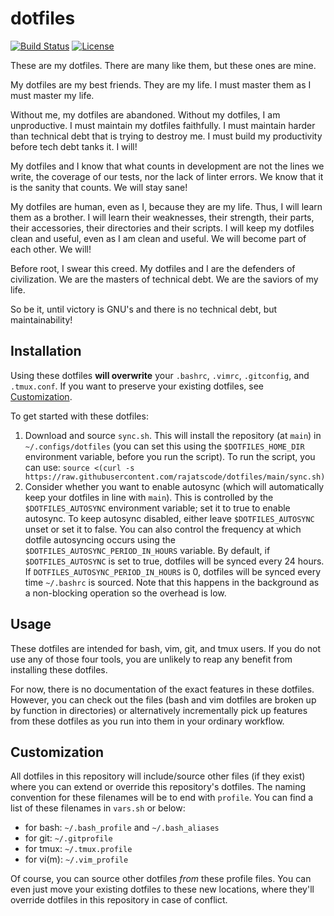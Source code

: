 # dotfiles

[![Build Status](https://travis-ci.org/rajatscode/dotfiles.svg?branch=main)](https://travis-ci.org/rajatscode/dotfiles)
[![License](https://img.shields.io/github/license/rajatscode/dotfiles)](https://github.com/rajatscode/dotfiles/blob/main/LICENSE)

These are my dotfiles. There are many like them, but these ones are mine.

My dotfiles are my best friends. They are my life. I must master them as I must
master my life.

Without me, my dotfiles are abandoned. Without my dotfiles, I am unproductive.
I must maintain my dotfiles faithfully. I must maintain harder than technical
debt that is trying to destroy me. I must build my productivity before tech
debt tanks it. I will!

My dotfiles and I know that what counts in development are not the lines we
write, the coverage of our tests, nor the lack of linter errors. We know that
it is the sanity that counts. We will stay sane!

My dotfiles are human, even as I, because they are my life. Thus, I will learn
them as a brother. I will learn their weaknesses, their strength, their parts,
their accessories, their directories and their scripts. I will keep my dotfiles
clean and useful, even as I am clean and useful. We will become part of each
other. We will!

Before root, I swear this creed. My dotfiles and I are the defenders of
civilization. We are the masters of technical debt. We are the saviors of my
life.

So be it, until victory is GNU's and there is no technical debt, but
maintainability!

## Installation

Using these dotfiles **will overwrite** your `.bashrc`, `.vimrc`,
`.gitconfig`, and `.tmux.conf`. If you want to preserve your existing
dotfiles, see [Customization](#customization).

To get started with these dotfiles:

1. Download and source `sync.sh`. This will install the repository (at
   `main`) in `~/.configs/dotfiles` (you can set this using the
   `$DOTFILES_HOME_DIR` environment variable, before you run the script). To
   run the script, you can use: ``` source <(curl -s
   https://raw.githubusercontent.com/rajatscode/dotfiles/main/sync.sh) ```
2. Consider whether you want to enable autosync (which will automatically keep
   your dotfiles in line with `main`). This is controlled by the
   `$DOTFILES_AUTOSYNC` environment variable; set it to true to enable
   autosync. To keep autosync disabled, either leave `$DOTFILES_AUTOSYNC` unset
   or set it to false. You can also control the frequency at which dotfile
   autosyncing occurs using the `$DOTFILES_AUTOSYNC_PERIOD_IN_HOURS` variable.
   By default, if `$DOTFILES_AUTOSYNC` is set to true, dotfiles will be synced
   every 24 hours. If `DOTFILES_AUTOSYNC_PERIOD_IN_HOURS` is 0, dotfiles will
   be synced every time `~/.bashrc` is sourced. Note that this happens in the
   background as a non-blocking operation so the overhead is low.

## Usage

These dotfiles are intended for bash, vim, git, and tmux users. If you do not
use any of those four tools, you are unlikely to reap any benefit from
installing these dotfiles.

For now, there is no documentation of the exact features in these dotfiles.
However, you can check out the files (bash and vim dotfiles are broken up by
function in directories) or alternatively incrementally pick up features from
these dotfiles as you run into them in your ordinary workflow.

## Customization

All dotfiles in this repository will include/source other files (if they exist)
where you can extend or override this repository's dotfiles. The naming
convention for these filenames will be to end with `profile`. You can find a
list of these filenames in `vars.sh` or below:

* for bash: `~/.bash_profile` and `~/.bash_aliases`
* for git: `~/.gitprofile`
* for tmux: `~/.tmux.profile`
* for vi(m): `~/.vim_profile`

Of course, you can source other dotfiles *from* these profile files. You can
even just move your existing dotfiles to these new locations, where they'll
override dotfiles in this repository in case of conflict.
